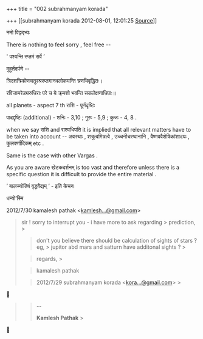 +++
title = "002 subrahmanyam korada"

+++
[[subrahmanyam korada	2012-08-01, 12:01:25 [Source](https://groups.google.com/g/bvparishat/c/2QGP_gNFAbw)]]



नमो विद्वद्भ्यः

  

There is nothing to feel sorry , feel free --

  

' पश्यन्ति स्प्तमं सर्वे ’

  

मुहूर्तदर्पणे --

  

त्रिदशत्रिकोणचतुरश्रस्प्तगानवलोकयन्ति च्रणभिवृद्धितः।

रविजामरेड्यरुधिराः परे च ये क्र्मशो भवन्ति सकलेक्षणाधिपाः॥

  

all planets - aspect 7 th राशि - पूर्णदृष्टिः

  

पादद्दृष्टिः (additional) - शनिः - 3,10 ; गुरुः - 5,9 ; कुजः - 4, 8 .

  

when we say राशि and राश्यधिपति it is implied that all relevant 
matters have to be taken into account -- अवस्थाः , शत्रुत्वमित्रत्वे , उच्चनीचस्थानानि , वैष्णववैशेषिकांशादयः , कुलवर्णादिकम् etc .

  

Same is the case with other Vargas .

  

As you are aware खेटकदर्शनम् is too vast and therefore unless there is a specific question it is difficult to provide the entire material .

  

’ बालज्योतिषं वृद्धवैद्यम् ’ - इति केचन

  

धन्यो’स्मि

  
  

2012/7/30 kamalesh pathak \<[kamlesh...@gmail.com]()\>  

> sir ! sorry to interrupt you - i have more to ask regarding > prediction, >
> 
> > don't you believe there should be calculation of sights of stars ? eg, > jupitor abd mars and satturn have additonal sights ? >
> 
> > 
> > regards, >
> 
> > 
> > kamalesh pathak
> > 
> > 
> >   
>   
> > 
> > 2012/7/29 subrahmanyam korada \<[kora...@gmail.com]()\> >
> 
> > 
> > 
> > 



> 
> > 
> > 
> > 
> > 
> >   
>   
> > 
> >   
> > 
> > --  
> > 
> > 
> > **Kamlesh Pathak** >
> 
> >   
> > 
> >   
> > 



